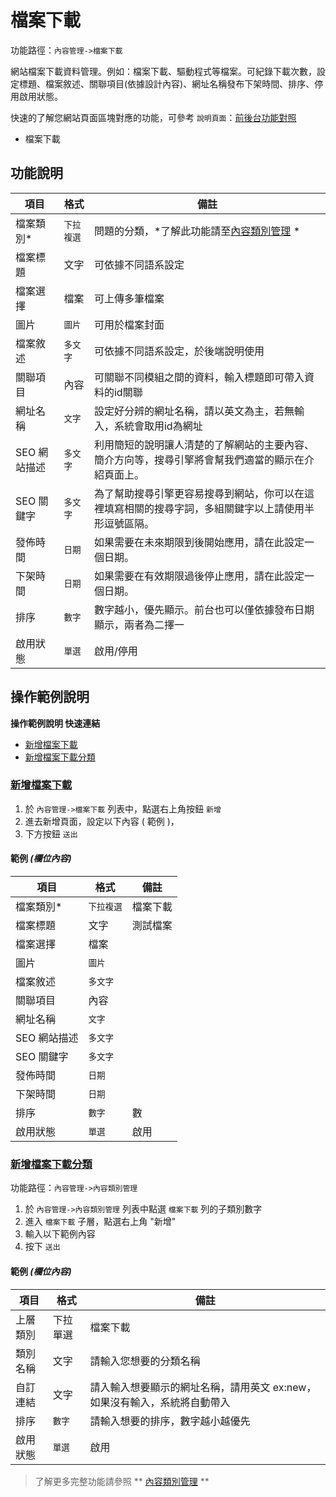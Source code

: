 # 檔案下載

功能路徑：`內容管理->檔案下載`

網站檔案下載資料管理。例如：檔案下載、驅動程式等檔案。可紀錄下載次數，設定標題、檔案敘述、關聯項目(依據設計內容)、網址名稱發布下架時間、排序、停用啟用狀態。

快速的了解您網站頁面區塊對應的功能，可參考 `說明頁面`：[前後台功能對照](/guide/site)

* 檔案下載




##  功能說明

| 項目  | 格式 | 備註 |
|---|---|---|
|檔案類別*|`下拉複選`|問題的分類，*了解此功能請至[內容類別管理](/guide/article-category) *|
|檔案標題|文字|可依據不同語系設定|
|檔案選擇|檔案|可上傳多筆檔案|
|圖片|`圖片`|可用於檔案封面|
|檔案敘述|`多文字`|可依據不同語系設定，於後端說明使用|
|關聯項目|內容|可關聯不同模組之間的資料，輸入標題即可帶入資料的id關聯|
|網址名稱|`文字`|設定好分辨的網址名稱，請以英文為主，若無輸入，系統會取用id為網址|
|SEO 網站描述|`多文字`|利用簡短的說明讓人清楚的了解網站的主要內容、簡介方向等，搜尋引擎將會幫我們適當的顯示在介紹頁面上。|
|SEO 關鍵字|`多文字`|為了幫助搜尋引擎更容易搜尋到網站，你可以在這裡填寫相關的搜尋字詞，多組關鍵字以上請使用半形逗號區隔。|
|發佈時間|`日期`|如果需要在未來期限到後開始應用，請在此設定一個日期。|
|下架時間|`日期`|如果需要在有效期限過後停止應用，請在此設定一個日期。|
|排序|`數字`|數字越小，優先顯示。前台也可以僅依據發布日期顯示，兩者為二擇一|
|啟用狀態|`單選`|啟用/停用|

##  操作範例說明

**操作範例說明 快速連結**

* [新增檔案下載](/guide/article-download#新增檔案下載)
* [新增檔案下載分類](/guide/article-download#新增檔案下載分類)

### [新增檔案下載](/guide/article-download#新增檔案下載)

1. 於 `內容管理->檔案下載` 列表中，點選右上角按鈕 `新增` 
2. 進去新增頁面，設定以下內容 ( 範例 )，
3. 下方按鈕 `送出`

#### 範例 _(欄位內容)_

| 項目  | 格式 | 備註 |
|---|---|---|
|檔案類別*|`下拉複選`|檔案下載|
|檔案標題|文字|測試檔案|
|檔案選擇|檔案||
|圖片|`圖片`||
|檔案敘述|`多文字`||
|關聯項目|內容||
|網址名稱|`文字`||
|SEO 網站描述|`多文字`||
|SEO 關鍵字|`多文字`||
|發佈時間|`日期`||
|下架時間|`日期`||
|排序|`數字`|數|
|啟用狀態|`單選`|啟用|



### [新增檔案下載分類](/guide/article-download#新增檔案下載分類)

功能路徑：`內容管理->內容類別管理`

1. 於 `內容管理->內容類別管理` 列表中點選 `檔案下載` 列的子類別數字
2. 進入 `檔案下載` 子層，點選右上角 "新增"
3. 輸入以下範例內容
4. 按下 `送出`

#### 範例 _(欄位內容)_

| 項目  | 格式 | 備註 |
|---|---|---|
|上層類別|下拉單選|檔案下載|
|類別名稱|文字|請輸入您想要的分類名稱|
|自訂連結|文字|請入輸入想要顯示的網址名稱，請用英文 ex:new，如果沒有輸入，系統將自動帶入|
|排序|`數字`|請輸入想要的排序，數字越小越優先|
|啟用狀態|`單選`|啟用


> 了解更多完整功能請參照 ** [內容類別管理](/guide/article-category) **